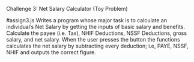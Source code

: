 Challenge 3: Net Salary Calculator (Toy Problem)

#assign3.js
Writes a program whose major task is to calculate an individual’s Net Salary by getting the inputs of basic salary and benefits. Calculate the payee (i.e. Tax), NHIF Deductions, NSSF Deductions, gross salary, and net salary. 
When the user presses the button the functions calculates the net salary by subtracting every deduction; i.e, PAYE, NSSF, NHIF and outputs the correct figure.